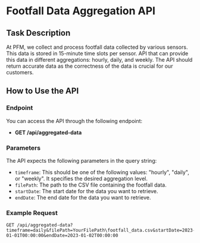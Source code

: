 # Footfall Data Aggregation API

## Task Description

At PFM, we collect and process footfall data collected by various sensors. This data is stored in 15-minute time slots per sensor. API that can provide this data in different aggregations: hourly, daily, and weekly. The API should return accurate data as the correctness of the data is crucial for our customers.

## How to Use the API

### Endpoint

You can access the API through the following endpoint:

- **GET /api/aggregated-data**

### Parameters

The API expects the following parameters in the query string:

- `timeframe`: This should be one of the following values: "hourly", "daily", or "weekly". It specifies the desired aggregation level.
- `filePath`: The path to the CSV file containing the footfall data.
- `startDate`: The start date for the data you want to retrieve.
- `endDate`: The end date for the data you want to retrieve.

### Example Request

```http
GET /api/aggregated-data?timeframe=daily&filePath=YourFilePath\footfall_data.csv&startDate=2023-01-01T00:00:00&endDate=2023-01-02T00:00:00
```
